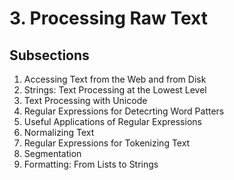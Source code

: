# 3. Processing Raw Text

## Subsections

1. Accessing Text from the Web and from Disk
2. Strings: Text Processing at the Lowest Level
3. Text Processing with Unicode
4. Regular Expressions for Detecrting Word Patters
5. Useful Applications of Regular Expressions
6. Normalizing Text
7. Regular Expressions for Tokenizing Text
8. Segmentation
9. Formatting: From Lists to Strings